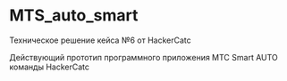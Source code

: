 # MTS_auto_smart
Техническое решение кейса №6 от HackerCatc

Действующий прототип программного приложения МТС Smart AUTO команды HackerCatc


